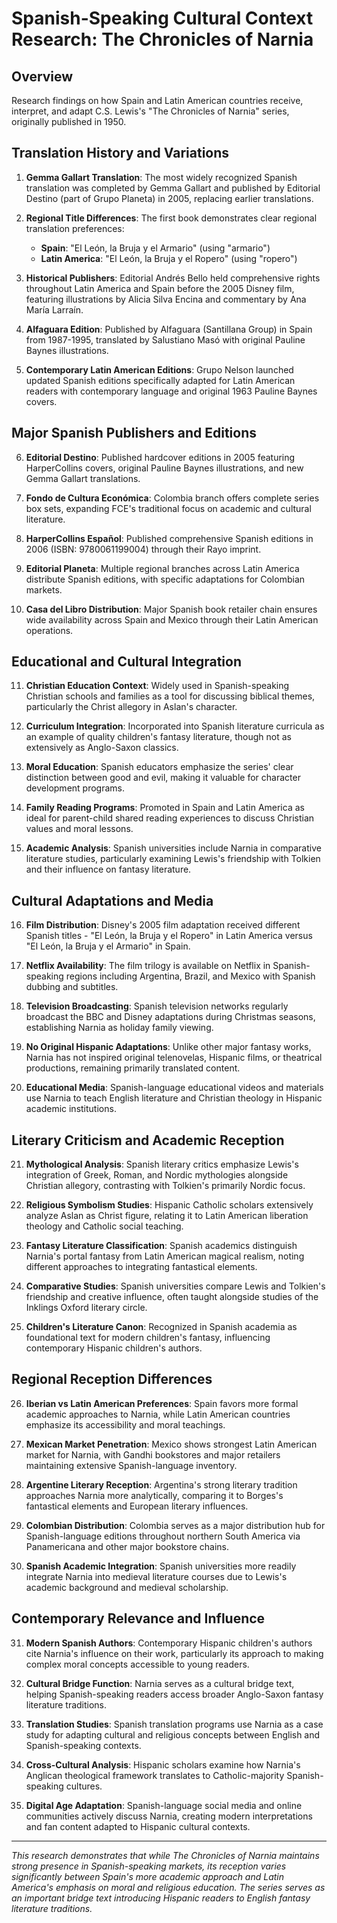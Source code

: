 # Spanish-Speaking Cultural Context Research: The Chronicles of Narnia

## Overview
Research findings on how Spain and Latin American countries receive, interpret, and adapt C.S. Lewis's "The Chronicles of Narnia" series, originally published in 1950.

## Translation History and Variations

1. **Gemma Gallart Translation**: The most widely recognized Spanish translation was completed by Gemma Gallart and published by Editorial Destino (part of Grupo Planeta) in 2005, replacing earlier translations.

2. **Regional Title Differences**: The first book demonstrates clear regional translation preferences:
   - **Spain**: "El León, la Bruja y el Armario" (using "armario")
   - **Latin America**: "El León, la Bruja y el Ropero" (using "ropero")

3. **Historical Publishers**: Editorial Andrés Bello held comprehensive rights throughout Latin America and Spain before the 2005 Disney film, featuring illustrations by Alicia Silva Encina and commentary by Ana María Larraín.

4. **Alfaguara Edition**: Published by Alfaguara (Santillana Group) in Spain from 1987-1995, translated by Salustiano Masó with original Pauline Baynes illustrations.

5. **Contemporary Latin American Editions**: Grupo Nelson launched updated Spanish editions specifically adapted for Latin American readers with contemporary language and original 1963 Pauline Baynes covers.

## Major Spanish Publishers and Editions

6. **Editorial Destino**: Published hardcover editions in 2005 featuring HarperCollins covers, original Pauline Baynes illustrations, and new Gemma Gallart translations.

7. **Fondo de Cultura Económica**: Colombia branch offers complete series box sets, expanding FCE's traditional focus on academic and cultural literature.

8. **HarperCollins Español**: Published comprehensive Spanish editions in 2006 (ISBN: 9780061199004) through their Rayo imprint.

9. **Editorial Planeta**: Multiple regional branches across Latin America distribute Spanish editions, with specific adaptations for Colombian markets.

10. **Casa del Libro Distribution**: Major Spanish book retailer chain ensures wide availability across Spain and Mexico through their Latin American operations.

## Educational and Cultural Integration

11. **Christian Education Context**: Widely used in Spanish-speaking Christian schools and families as a tool for discussing biblical themes, particularly the Christ allegory in Aslan's character.

12. **Curriculum Integration**: Incorporated into Spanish literature curricula as an example of quality children's fantasy literature, though not as extensively as Anglo-Saxon classics.

13. **Moral Education**: Spanish educators emphasize the series' clear distinction between good and evil, making it valuable for character development programs.

14. **Family Reading Programs**: Promoted in Spain and Latin America as ideal for parent-child shared reading experiences to discuss Christian values and moral lessons.

15. **Academic Analysis**: Spanish universities include Narnia in comparative literature studies, particularly examining Lewis's friendship with Tolkien and their influence on fantasy literature.

## Cultural Adaptations and Media

16. **Film Distribution**: Disney's 2005 film adaptation received different Spanish titles - "El León, la Bruja y el Ropero" in Latin America versus "El León, la Bruja y el Armario" in Spain.

17. **Netflix Availability**: The film trilogy is available on Netflix in Spanish-speaking regions including Argentina, Brazil, and Mexico with Spanish dubbing and subtitles.

18. **Television Broadcasting**: Spanish television networks regularly broadcast the BBC and Disney adaptations during Christmas seasons, establishing Narnia as holiday family viewing.

19. **No Original Hispanic Adaptations**: Unlike other major fantasy works, Narnia has not inspired original telenovelas, Hispanic films, or theatrical productions, remaining primarily translated content.

20. **Educational Media**: Spanish-language educational videos and materials use Narnia to teach English literature and Christian theology in Hispanic academic institutions.

## Literary Criticism and Academic Reception

21. **Mythological Analysis**: Spanish literary critics emphasize Lewis's integration of Greek, Roman, and Nordic mythologies alongside Christian allegory, contrasting with Tolkien's primarily Nordic focus.

22. **Religious Symbolism Studies**: Hispanic Catholic scholars extensively analyze Aslan as Christ figure, relating it to Latin American liberation theology and Catholic social teaching.

23. **Fantasy Literature Classification**: Spanish academics distinguish Narnia's portal fantasy from Latin American magical realism, noting different approaches to integrating fantastical elements.

24. **Comparative Studies**: Spanish universities compare Lewis and Tolkien's friendship and creative influence, often taught alongside studies of the Inklings Oxford literary circle.

25. **Children's Literature Canon**: Recognized in Spanish academia as foundational text for modern children's fantasy, influencing contemporary Hispanic children's authors.

## Regional Reception Differences

26. **Iberian vs Latin American Preferences**: Spain favors more formal academic approaches to Narnia, while Latin American countries emphasize its accessibility and moral teachings.

27. **Mexican Market Penetration**: Mexico shows strongest Latin American market for Narnia, with Gandhi bookstores and major retailers maintaining extensive Spanish-language inventory.

28. **Argentine Literary Reception**: Argentina's strong literary tradition approaches Narnia more analytically, comparing it to Borges's fantastical elements and European literary influences.

29. **Colombian Distribution**: Colombia serves as a major distribution hub for Spanish-language editions throughout northern South America via Panamericana and other major bookstore chains.

30. **Spanish Academic Integration**: Spanish universities more readily integrate Narnia into medieval literature courses due to Lewis's academic background and medieval scholarship.

## Contemporary Relevance and Influence

31. **Modern Spanish Authors**: Contemporary Hispanic children's authors cite Narnia's influence on their work, particularly its approach to making complex moral concepts accessible to young readers.

32. **Cultural Bridge Function**: Narnia serves as a cultural bridge text, helping Spanish-speaking readers access broader Anglo-Saxon fantasy literature traditions.

33. **Translation Studies**: Spanish translation programs use Narnia as a case study for adapting cultural and religious concepts between English and Spanish-speaking contexts.

34. **Cross-Cultural Analysis**: Hispanic scholars examine how Narnia's Anglican theological framework translates to Catholic-majority Spanish-speaking cultures.

35. **Digital Age Adaptation**: Spanish-language social media and online communities actively discuss Narnia, creating modern interpretations and fan content adapted to Hispanic cultural contexts.

---

*This research demonstrates that while The Chronicles of Narnia maintains strong presence in Spanish-speaking markets, its reception varies significantly between Spain's more academic approach and Latin America's emphasis on moral and religious education. The series serves as an important bridge text introducing Hispanic readers to English fantasy literature traditions.*